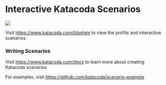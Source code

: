 # Interactive Katacoda Scenarios

[![](http://shields.katacoda.com/katacoda/blastgm/count.svg)](https://www.katacoda.com/blastgm "Get your profile on Katacoda.com")

Visit https://www.katacoda.com/blastgm to view the profile and interactive scenarios

### Writing Scenarios
Visit https://www.katacoda.com/docs to learn more about creating Katacoda scenarios

For examples, visit https://github.com/katacoda/scenario-example
